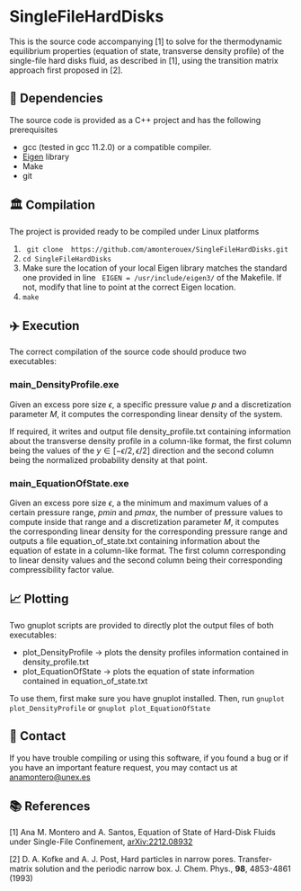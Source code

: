 # SingleFileHardDisks

This is the source code accompanying [1] to solve for the thermodynamic equilibrium properties (equation of state, transverse density profile) of the single-file hard disks fluid, as described in [1], using the transition matrix approach first proposed in [2].

## :ferris_wheel: Dependencies

The source code is provided as a C++ project and has the following prerequisites
- gcc (tested in gcc 11.2.0) or a compatible compiler.
- [Eigen](https://eigen.tuxfamily.org/index.php?title=Main_Page) library
- Make
- git

## :classical_building: Compilation

The project is provided ready to be compiled under Linux platforms
1. `` git clone  https://github.com/amonterouex/SingleFileHardDisks.git``
2. `` cd SingleFileHardDisks ``
4. Make sure the location of your local Eigen library matches the standard one provided in line
`` EIGEN = /usr/include/eigen3/``
of the Makefile. If not, modify that line to point at the correct Eigen location.
3. `` make ``

## :airplane: Execution

The correct compilation of the source code should produce two executables:

### main_DensityProfile.exe

Given an excess pore size $\epsilon$, a specific pressure value $p$ and a discretization parameter $M$, it computes the corresponding linear density of the system.

If required, it writes and output file density_profile.txt containing information about the transverse density profile in a column-like format, the first column being the values of the $y \in [-\epsilon/2, \epsilon/2]$ direction and the second column being the normalized probability density at that point.


### main_EquationOfState.exe

Given an excess pore size $\epsilon$, a the minimum and maximum values of a certain pressure range, $pmin$ and $pmax$, the number of pressure values to compute inside that range and a discretization parameter $M$, it computes the corresponding linear density for the corresponding pressure range and outputs a file equation_of_state.txt containing information about the equation of estate in a column-like format. The first column corresponding to linear density values and the second column being their corresponding compressibility factor value.

## :chart_with_upwards_trend: Plotting

Two gnuplot scripts are provided to directly plot the output files of both executables:
- plot_DensityProfile -> plots the density profiles information contained in density_profile.txt
- plot_EquationOfState -> plots the equation of state information contained in equation_of_state.txt

To use them, first make sure you have gnuplot installed. Then, run ``gnuplot plot_DensityProfile`` or ``gnuplot plot_EquationOfState``

## :envelope_with_arrow: Contact

If you have trouble compiling or using this software, if you found a bug or if you have an important feature request, you may contact us at <anamontero@unex.es>

## :books: References
[1] Ana M. Montero and A. Santos, Equation of State of Hard-Disk Fluids under Single-File Confinement, 	[arXiv:2212.08932](https://arxiv.org/abs/2212.08932)

[2] D. A. Kofke and A. J. Post, Hard particles in narrow pores. Transfer-matrix solution and the periodic narrow box. J. Chem. Phys., **98**, 4853-4861 (1993)
